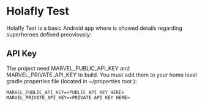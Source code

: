 # Holafly Test
Holafly Test is a basic Android app where is showed details regarding superheroes defined preoviously:

## API Key

The project need MARVEL_PUBLIC_API_KEY and MARVEL_PRIVATE_API_KEY to build. You must add them to your home level gradle.properties file (located in ~/properties root ):

```
MARVEL_PUBLIC_API_KEY=<PUBLIC API KEY HERE>
MARVEL_PRIVATE_API_KEY=<PRIVATE API KEY HERE>
```
